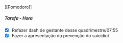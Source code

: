 [[Pomodoro]]
##### Tarefa - Hora
- [x] Refazer dash de gestante desse quadrimestre/07:55
- [x] Fazer a apresentação da prevenção do suicídio/
